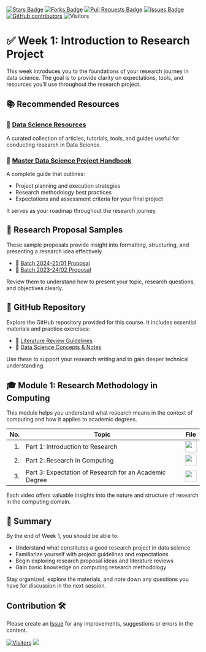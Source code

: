 <a href="https://github.com/drshahizan/research-design/stargazers"><img src="https://img.shields.io/github/stars/drshahizan/research-design" alt="Stars Badge"/></a>
<a href="https://github.com/drshahizan/research-design/network/members"><img src="https://img.shields.io/github/forks/drshahizan/research-design" alt="Forks Badge"/></a>
<a href="https://github.com/drshahizan/research-design/pulls"><img src="https://img.shields.io/github/issues-pr/drshahizan/research-design" alt="Pull Requests Badge"/></a>
<a href="https://github.com/drshahizan/research-design"><img src="https://img.shields.io/github/issues/drshahizan/research-design" alt="Issues Badge"/></a>
<a href="https://github.com/drshahizan/research-design/graphs/contributors"><img alt="GitHub contributors" src="https://img.shields.io/github/contributors/drshahizan/research-design?color=2b9348"></a>
![Visitors](https://api.visitorbadge.io/api/visitors?path=https%3A%2F%2Fgithub.com%2Fdrshahizan%2BDM&labelColor=%23d9e3f0&countColor=%23697689&style=flat)

# ✅ Week 1: Introduction to Research Project

This week introduces you to the foundations of your research journey in data science. The goal is to provide clarity on expectations, tools, and resources you’ll use throughout the research project.

## 📚 Recommended Resources

### 🔹 [Data Science Resources](../../materials/ds-resource.md)
A curated collection of articles, tutorials, tools, and guides useful for conducting research in Data Science.

### 📄 [Master Data Science Project Handbook](../../images/Project%20Handbook.pdf)
A complete guide that outlines:
- Project planning and execution strategies  
- Research methodology best practices  
- Expectations and assessment criteria for your final project  

It serves as your roadmap throughout the research journey.

## 📃 Research Proposal Samples

These sample proposals provide insight into formatting, structuring, and presenting a research idea effectively.

- 🔗 [Batch 2024-25/01 Proposal](../../proposal/proposal_2.md)  
- 🔗 [Batch 2023-24/02 Proposal](../../proposal/readme.md)  

Review them to understand how to present your topic, research questions, and objectives clearly.

## 🧠 GitHub Repository

Explore the GitHub repository provided for this course. It includes essential materials and practice exercises:

- 📘 [Literature Review Guidelines](../../materials/lr.md)  
- 📗 [Data Science Concepts & Notes](../../materials/ds.md)  

Use these to support your research writing and to gain deeper technical understanding.


## 🎓 Module 1: Research Methodology in Computing

This module helps you understand what research means in the context of computing and how it applies to academic degrees.


| No. | Topic | File|
|----: |------|------|
| 1.   | Part 1: Introduction to Research |<a href="https://youtu.be/1pj7pSYWoxU?si=J5dUqfbpnyCJaCfD" ><img src="../../images/youtube.png" width="30px" height="30px" ></a> |
| 2.   | Part 2: Research in Computing |<a href="https://youtu.be/_wY_HfWA7LI?si=Lv6NOX_FCIqPB7qp" ><img src="../../images/youtube.png" width="30px" height="30px" ></a> |
| 3.   | Part 3: Expectation of Research for an Academic Degree |<a href="https://youtu.be/jWy38T4gV9M?si=0ACv2X__cYhMauM_" ><img src="../../images/youtube.png" width="30px" height="30px" ></a> |

Each video offers valuable insights into the nature and structure of research in the computing domain.


## 📝 Summary

By the end of Week 1, you should be able to:
- Understand what constitutes a good research project in data science  
- Familiarize yourself with project guidelines and expectations  
- Begin exploring research proposal ideas and literature reviews  
- Gain basic knowledge on computing research methodology  

Stay organized, explore the materials, and note down any questions you have for discussion in the next session.

## Contribution 🛠️
Please create an [Issue](https://github.com/drshahizan/research-design/issues) for any improvements, suggestions or errors in the content.


[![Visitors](https://api.visitorbadge.io/api/visitors?path=https%3A%2F%2Fgithub.com%2Fdrshahizan&labelColor=%23697689&countColor=%23555555&style=plastic)](https://visitorbadge.io/status?path=https%3A%2F%2Fgithub.com%2Fdrshahizan)
![](https://hit.yhype.me/github/profile?user_id=81284918)

